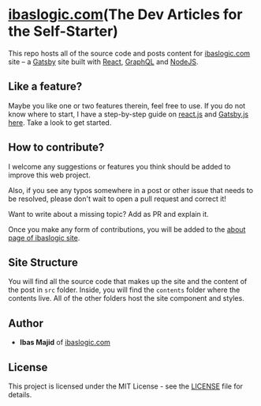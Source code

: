 # [ibaslogic.com](https://ibaslogic.com/)(The Dev Articles for the Self-Starter)

This repo hosts all of the source code and posts content for [ibaslogic.com](https://ibaslogic.com/) site – a [Gatsby](https://www.gatsbyjs.org/) site built with [React](https://reactjs.org/), [GraphQL](https://graphql.org/) and [NodeJS](https://nodejs.org/).

## Like a feature?

Maybe you like one or two features therein, feel free to use. If you do not know where to start, I have a step-by-step guide on [react.js](https://ibaslogic.com/react-tutorial-for-beginners/ "React tutorial") and [Gatsby.js here](https://ibaslogic.com/gatsby-tutorial-from-scratch-for-beginners/ "Gatsby tutorial"). Take a look to get started.

## How to contribute?

I welcome any suggestions or features you think should be added to improve this web project.

Also, if you see any typos somewhere in a post or other issue that needs to be resolved, please don't wait to open a pull request and correct it!

Want to write about a missing topic? Add as PR and explain it.
 
Once you make any form of contributions, you will be added to the [about page of ibaslogic site](https://ibaslogic.com/about/).
 
## Site Structure
 
You will find all the source code that makes up the site and the content of the post in `src` folder. Inside, you will find the `contents` folder where the contents live. All of the other folders host the site component and styles.

## Author

- **Ibas Majid** of [ibaslogic.com](https://ibaslogic.com/)

## License

This project is licensed under the MIT License - see the [LICENSE](https://github.com/Ibaslogic/Ibaslogic/blob/master/LICENSE) file for details.